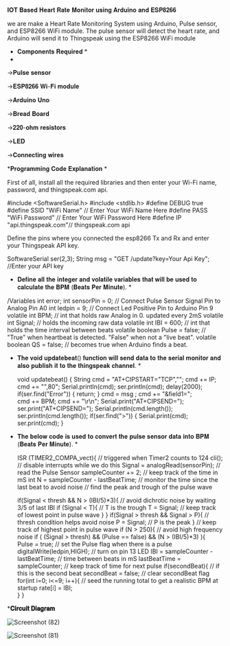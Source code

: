 𝐈𝐎𝐓 𝐁𝐚𝐬𝐞𝐝 𝐇𝐞𝐚𝐫𝐭 𝐑𝐚𝐭𝐞 𝐌𝐨𝐧𝐢𝐭𝐨𝐫 𝐮𝐬𝐢𝐧𝐠 𝐀𝐫𝐝𝐮𝐢𝐧𝐨 𝐚𝐧𝐝 𝐄𝐒𝐏𝟖𝟐𝟔𝟔

we are  make a Heart Rate Monitoring System using Arduino, Pulse sensor, and ESP8266 WiFi module. The pulse sensor will detect the heart rate, and Arduino will send it to Thingspeak using the ESP8266 WiFi module

* 𝐂𝐨𝐦𝐩𝐨𝐧𝐞𝐧𝐭𝐬 𝐑𝐞𝐪𝐮𝐢𝐫𝐞𝐝 *
* 
->𝐏𝐮𝐥𝐬𝐞 𝐬𝐞𝐧𝐬𝐨𝐫
  
->𝐄𝐒𝐏𝟖𝟐𝟔𝟔 𝐖𝐢-𝐅𝐢 𝐦𝐨𝐝𝐮𝐥𝐞

->𝐀𝐫𝐝𝐮𝐢𝐧𝐨 𝐔𝐧𝐨

->𝐁𝐫𝐞𝐚𝐝 𝐁𝐨𝐚𝐫𝐝

->𝟐𝟐𝟎-𝐨𝐡𝐦 𝐫𝐞𝐬𝐢𝐬𝐭𝐨𝐫𝐬

->𝐋𝐄𝐃

->𝐂𝐨𝐧𝐧𝐞𝐜𝐭𝐢𝐧𝐠 𝐰𝐢𝐫𝐞𝐬


 *𝐏𝐫𝐨𝐠𝐫𝐚𝐦𝐦𝐢𝐧𝐠 𝐂𝐨𝐝𝐞 𝐄𝐱𝐩𝐥𝐚𝐧𝐚𝐭𝐢𝐨𝐧 *
 
 First of all, install all the required libraries and then enter your Wi-Fi name, password, and thingspeak.com api.
 
 #include <SoftwareSerial.h>
#include <stdlib.h>
#define DEBUG true
#define SSID "WiFi Name"     // Enter Your WiFi Name Here 
#define PASS "WiFi Password"       // Enter Your WiFi Password Here
#define IP "api.thingspeak.com"// thingspeak.com api

Define the pins where you connected the esp8266 Tx and Rx and enter your Thingspeak API key.


SoftwareSerial ser(2,3); 
String msg = "GET /update?key=Your Api Key"; //Enter your API key


* 𝐃𝐞𝐟𝐢𝐧𝐞 𝐚𝐥𝐥 𝐭𝐡𝐞 𝐢𝐧𝐭𝐞𝐠𝐞𝐫 𝐚𝐧𝐝 𝐯𝐨𝐥𝐚𝐭𝐢𝐥𝐞 𝐯𝐚𝐫𝐢𝐚𝐛𝐥𝐞𝐬 𝐭𝐡𝐚𝐭 𝐰𝐢𝐥𝐥 𝐛𝐞 𝐮𝐬𝐞𝐝 𝐭𝐨 𝐜𝐚𝐥𝐜𝐮𝐥𝐚𝐭𝐞 𝐭𝐡𝐞 𝐁𝐏𝐌 (𝐁𝐞𝐚𝐭𝐬 𝐏𝐞𝐫 𝐌𝐢𝐧𝐮𝐭𝐞). *

/Variables
int error;
int sensorPin = 0;         // Connect Pulse Sensor Signal Pin to Analog Pin A0
int ledpin = 9;        //  Connect Led Positive Pin to Arduino Pin 9
volatile int BPM;           // int that holds raw Analog in 0. updated every 2mS
volatile int Signal;              // holds the incoming raw data
volatile int IBI = 600;     // int that holds the time interval between beats 
volatile boolean Pulse = false;     // "True" when heartbeat is detected. "False" when not a "live beat". 
volatile boolean QS = false;        // becomes true when Arduino finds a beat.


* 𝐓𝐡𝐞 𝐯𝐨𝐢𝐝 𝐮𝐩𝐝𝐚𝐭𝐞𝐛𝐞𝐚𝐭() 𝐟𝐮𝐧𝐜𝐭𝐢𝐨𝐧 𝐰𝐢𝐥𝐥 𝐬𝐞𝐧𝐝 𝐝𝐚𝐭𝐚 𝐭𝐨 𝐭𝐡𝐞 𝐬𝐞𝐫𝐢𝐚𝐥 𝐦𝐨𝐧𝐢𝐭𝐨𝐫 𝐚𝐧𝐝 𝐚𝐥𝐬𝐨 𝐩𝐮𝐛𝐥𝐢𝐬𝐡 𝐢𝐭 𝐭𝐨 𝐭𝐡𝐞 𝐭𝐡𝐢𝐧𝐠𝐬𝐩𝐞𝐚𝐤 𝐜𝐡𝐚𝐧𝐧𝐞𝐥. *

  void updatebeat() {
  String cmd = "AT+CIPSTART=\"TCP\",\"";
  cmd += IP;
  cmd += "\",80";
  Serial.println(cmd);
  ser.println(cmd);
  delay(2000);
  if(ser.find("Error")) {
    return;
  }
  cmd = msg ;
  cmd += "&field1=";   
  cmd += BPM;
  cmd += "\r\n";
  Serial.print("AT+CIPSEND=");
  ser.print("AT+CIPSEND=");
  Serial.println(cmd.length());
  ser.println(cmd.length());
  if(ser.find(">")) {
    Serial.print(cmd);
    ser.print(cmd);
  }

* 𝐓𝐡𝐞 𝐛𝐞𝐥𝐨𝐰 𝐜𝐨𝐝𝐞 𝐢𝐬 𝐮𝐬𝐞𝐝 𝐭𝐨 𝐜𝐨𝐧𝐯𝐞𝐫𝐭 𝐭𝐡𝐞 𝐩𝐮𝐥𝐬𝐞 𝐬𝐞𝐧𝐬𝐨𝐫 𝐝𝐚𝐭𝐚 𝐢𝐧𝐭𝐨 𝐁𝐏𝐌 (𝐁𝐞𝐚𝐭𝐬 𝐏𝐞𝐫 𝐌𝐢𝐧𝐮𝐭𝐞). *

  ISR (TIMER2_COMPA_vect){                  // triggered when Timer2 counts to 124
  cli();                                 // disable interrupts while we do this
  Signal = analogRead(sensorPin);              // read the Pulse Sensor 
  sampleCounter += 2;                         // keep track of the time in mS
  int N = sampleCounter - lastBeatTime;       // monitor the time since the last beat to avoid noise
    //  find the peak and trough of the pulse wave

  if(Signal < thresh && N > (IBI/5)*3){      // avoid dichrotic noise by waiting 3/5 of last IBI
    if (Signal < T){                         // T is the trough
      T = Signal;                            // keep track of lowest point in pulse wave 
    }
  }
  if(Signal > thresh && Signal > P){        // thresh condition helps avoid noise
    P = Signal;                             // P is the peak
  }                                         // keep track of highest point in pulse wave
   if (N > 250){                                   // avoid high frequency noise
    if ( (Signal > thresh) && (Pulse == false) && (N > (IBI/5)*3) ){        
      Pulse = true;                               // set the Pulse flag when there is a pulse
      digitalWrite(ledpin,HIGH);                // turn on pin 13 LED
      IBI = sampleCounter - lastBeatTime;         // time between beats in mS
      lastBeatTime = sampleCounter;               // keep track of time for next pulse
      if(secondBeat){                        // if this is the second beat
       secondBeat = false;                  // clear secondBeat flag
        for(int i=0; i<=9; i++){             // seed the running total to get a realistic BPM at startup
          rate[i] = IBI;                      
        }
      }





*******𝐂𝐢𝐫𝐜𝐮𝐢𝐭 𝐃𝐢𝐚𝐠𝐫𝐚𝐦******


![Screenshot (82)](https://github.com/kashishsinghyadav/Heart-Rate-moniter-system-using-iot/assets/117498422/3ec10b05-a67e-486e-bddb-330a44f536ba)
 


![Screenshot (81)](https://github.com/kashishsinghyadav/Heart-Rate-moniter-system-using-iot/assets/117498422/39f29f37-a61d-4a23-97cb-ba3e80b83f3f)


